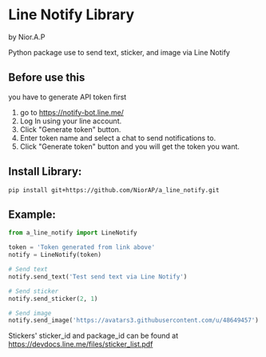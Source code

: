 # Line Notify Library
by Nior.A.P

Python package use to send text, sticker, and image via Line Notify

## Before use this
you have to generate API token first
1. go to https://notify-bot.line.me/
2. Log In using your line account.
3. Click "Generate token" button.
4. Enter token name and select a chat to send notifications to.
5. Click "Generate token" button and you will get the token you want.

## Install Library:
```shell script
pip install git+https://github.com/NiorAP/a_line_notify.git
```

## Example:
```python
from a_line_notify import LineNotify

token = 'Token generated from link above'
notify = LineNotify(token)

# Send text
notify.send_text('Test send text via Line Notify')

# Send sticker
notify.send_sticker(2, 1)

# Send image
notify.send_image('https://avatars3.githubusercontent.com/u/48649457')
```

Stickers' sticker_id and package_id can be found at
https://devdocs.line.me/files/sticker_list.pdf